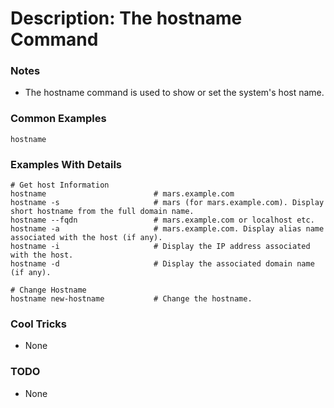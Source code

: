 # Description: The hostname Command

### Notes
* The hostname command is used to show or set the system's host name.

### Common Examples
```shell
hostname
```

### Examples With Details
```shell
# Get host Information
hostname                        # mars.example.com
hostname -s                     # mars (for mars.example.com). Display short hostname from the full domain name.
hostname --fqdn                 # mars.example.com or localhost etc.
hostname -a                     # mars.example.com. Display alias name associated with the host (if any).
hostname -i                     # Display the IP address associated with the host.
hostname -d                     # Display the associated domain name (if any).

# Change Hostname
hostname new-hostname           # Change the hostname.
```

### Cool Tricks
* None

### TODO
* None
